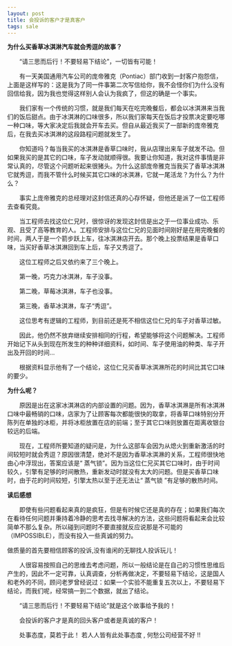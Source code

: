 ```yaml
---
layout: post
title: 会投诉的客户才是真客户
tags: sale
---
```


__为什么买香草冰淇淋汽车就会秀逗的故事？__

 
　　“请三思而后行！不要轻易下结论”，一切皆有可能！
 

　　有一天美国通用汽车公司的庞帝雅克（Pontiac）部门收到一封客户抱怨信，上面是这样写的：这是我为了同一件事第二次写信给你，我不会怪你们为什么没有回信给我，因为我也觉得这样别人会认为我疯了，但这的确是一个事实。
 

　　我们家有一个传统的习惯，就是我们每天在吃完晚餐后，都会以冰淇淋来当我们的饭后甜点。由于冰淇淋的口味很多，所以我们家每天在饭后才投票决定要吃哪一种口味，等大家决定后我就会开车去买。但自从最近我买了一部新的庞帝雅克后，在我去买冰淇淋的这段路程问题就发生了。
 

　　你知道吗？每当我买的冰淇淋是香草口味时，我从店理出来车子就发不动。但如果我买的是其它的口味，车子发动就顺得很。我要让你知道，我对这件事情是非常认真的，尽管这个问题听起来很猪头。为什么这部庞帝雅克当我买了香草冰淇淋它就秀逗，而我不管什么时候买其它口味的冰淇淋，它就一尾活龙？为什么？为什么？
　　


　　事实上庞帝雅克的总经理对这封信还真的心存怀疑，但他还是派了一位工程师去查看究竟。


　　当工程师去找这位仁兄时，很惊讶的发现这封信是出之于一位事业成功、乐观、且受了高等教育的人。工程师安排与这位仁兄的见面时间刚好是在用完晚餐的时间，两人于是一个箭步跃上车，往冰淇淋店开去。那个晚上投票结果是香草口味，当买好香草冰淇淋回到车上后，车子又秀逗了。


　　这位工程师之后又依约来了三个晚上。

　　第一晚，巧克力冰淇淋，车子没事。

　　第二晚，草莓冰淇淋，车子也没事。

　　第三晚，香草冰淇淋，车子“秀逗”。


　　这位思考有逻辑的工程师，到目前还是死不相信这位仁兄的车子对香草过敏。


　　因此，他仍然不放弃继续安排相同的行程，希望能够将这个问题解决。工程师开始记下从头到现在所发生的种种详细资料，如时间、车子使用油的种类、车子开出及开回的时间…


　　根据资料显示他有了一个结论，这位仁兄买香草冰淇淋所花的时间比其它口味的要少。


__为什么呢？__


　　原因是出在这家冰淇淋店的内部设置的问题。因为，香草冰淇淋是所有冰淇淋口味中最畅销的口味，店家为了让顾客每次都能很快的取拿，将香草口味特别分开陈列在单独的冰柜，并将冰柜放置在店的前端；至于其它口味则放置在距离收银台较远的后端。


　　现在，工程师所要知道的疑问是，为什么这部车会因为从熄火到重新激活的时间较短时就会秀逗？原因很清楚，绝对不是因为香草冰淇淋的关系，工程师很快地由心中浮现出，答案应该是“ 蒸气锁”。因为当这位仁兄买其它口味时，由于时间较久，引擎有足够的时间散热，重新发动时就没有太大的问题。但是买香草口味时，由于花的时间较短，引擎太热以至于还无法让“ 蒸气锁 ”有足够的散热时间。


__读后感想__

　　即使有些问题看起来真的是疯狂，但是有时候它还是真的存在；如果我们每次在看待任何问题并秉持着冷静的思考去找寻解决的方法，这些问题将看起来会比较简单不那么复杂。所以碰到问题时不要直接就反应说那是不可能的（IMPOSSIBLE），而没有投入一些真诚的努力。
　　

做质量的首先要相信顾客的投诉,没有谁闲的无聊找人投诉玩儿！
　　

　　人很容易按照自己的思维去考虑问题，所以一般结论是在自己的习惯性思维后产生的，因此不一定可靠，认真调查，分析再做决定，不要轻易下结论，这是国人和老外的不同，顾问老罗曾经说过：如果一个实验不能重复五次以上，不要轻易下结论，而我们呢，经常搞一到二个数据，就出了结论。
 

　　“请三思而后行！不要轻易下结论”就是这个故事给予我的！
 

　　会投诉的客户才是真的回头客户或者是真诚的客户！
 

　　处事态度，莫若于此！ 若人人皆有此处事态度 , 何愁公司经营不好 !!